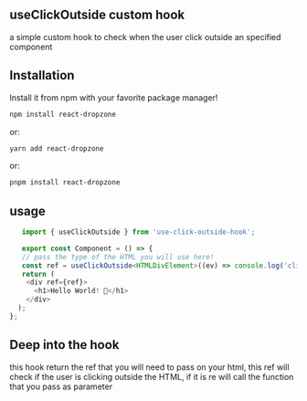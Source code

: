 ## useClickOutside custom hook
a simple custom hook to check when the user click outside an specified component

## Installation
Install it from npm with your favorite package manager!

```bash
npm install react-dropzone
```
or:
```bash
yarn add react-dropzone
```
or:
```bash
pnpm install react-dropzone
```

## usage
```ts
   import { useClickOutside } from 'use-click-outside-hook';

   export const Component = () => {
   // pass the type of the HTML you will use here!
   const ref = useClickOutside<HTMLDivElement>((ev) => console.log('clicked outside!', ev));
   return (
    <div ref={ref}>
      <h1>Hello World! 🫡</h1>
    </div>
  );
};
 ```

 ## Deep into the hook
 this hook return the ref that you will need to pass on your html, this ref will check if the user is clicking outside the HTML, if it is re will call the function that you pass as parameter